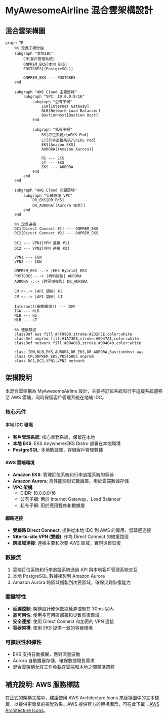 # MyAwesomeAirline 混合雲架構設計

## 混合雲架構圖

```mermaid
graph TB
    %% 定義子網分組
    subgraph "本地IDC"
        CM[客戶管理系統]
        ONPREM_EKS[本地 EKS]
        POSTGRES[(PostgreSQL)]
        
        ONPREM_EKS --- POSTGRES
    end

    subgraph "AWS Cloud 主要區域"
        subgraph "VPC: 10.0.0.0/16"
            subgraph "公有子網"
                IGW[Internet Gateway]
                NLB[Network Load Balancer]
                BastionHost[Bastion Host]
            end
            
            subgraph "私有子網"
                RS[訂位系統/\nEKS Pod]
                LT[行李追蹤系統/\nEKS Pod]
                EKS[Amazon EKS]
                AURORA[(Amazon Aurora)]
                
                RS --- EKS
                LT --- EKS
                EKS --- AURORA
            end
        end
    end
    
    subgraph "AWS Cloud 次要區域"
        subgraph "災難恢復 VPC"
            DR_EKS[DR EKS]
            DR_AURORA[(Aurora 複本)]
        end
    end
    
    %% 定義連接
    DC1[Direct Connect #1] --- ONPREM_EKS
    DC2[Direct Connect #2] --- ONPREM_EKS
    
    DC1 --- VPN1[VPN 連接 #1]
    DC2 --- VPN2[VPN 連接 #2]
    
    VPN1 --- IGW
    VPN2 --- IGW
    
    ONPREM_EKS -.-> |EKS Hybrid| EKS
    POSTGRES -.-> |資料複製| AURORA
    AURORA -.-> |跨區域複製| DR_AURORA
    
    CM <-.-> |API 調用| RS
    CM <-.-> |API 調用| LT
    
    Internet((網際網路)) --- IGW
    IGW --- NLB
    NLB --- RS
    NLB --- LT
    
    %% 連接描述
    classDef aws fill:#FF9900,stroke:#232F3E,color:white
    classDef onprem fill:#1A73E8,stroke:#0D47A1,color:white
    classDef network fill:#00A86B,stroke:#004D40,color:white
    
    class IGW,NLB,EKS,AURORA,DR_EKS,DR_AURORA,BastionHost aws
    class CM,ONPREM_EKS,POSTGRES onprem
    class DC1,DC2,VPN1,VPN2 network
```

## 架構說明

本混合雲架構為 MyAwesomeAirline 設計，主要將訂位系統和行李追蹤系統遷移至 AWS 雲端，同時保留客戶管理系統在地端 IDC。

### 核心元件

#### 本地 IDC 環境
- **客戶管理系統**: 核心業務系統，保留在本地
- **本地 EKS**: EKS Anywhere/EKS Distro 部署在本地環境
- **PostgreSQL**: 本地數據庫，存儲客戶管理數據

#### AWS 雲端環境
- **Amazon EKS**: 管理訂位系統和行李追蹤系統的容器
- **Amazon Aurora**: 高性能關聯式數據庫，用於雲端數據存儲
- **VPC 架構**:
  - CIDR: 10.0.0.0/16
  - 公有子網: 用於 Internet Gateway、Load Balancer
  - 私有子網: 用於應用程序和數據層

#### 網路連接
- **雙線路 Direct Connect**: 提供從本地 IDC 到 AWS 的專用、低延遲連接
- **Site-to-site VPN (雙線)**: 作為 Direct Connect 的備援路徑
- **跨區域連接**: 連接主要和次要 AWS 區域，實現災難恢復

### 數據流
1. 雲端訂位系統和行李追蹤系統通過 API 與本地客戶管理系統交互
2. 本地 PostgreSQL 數據複製到 Amazon Aurora
3. Amazon Aurora 跨區域複製到次要區域，確保災難恢復能力

### 關鍵特性
- **延遲控制**: 架構設計確保數據延遲控制在 30ms 以內
- **高可用性**: 使用多可用區部署和災難恢復區域
- **安全連接**: 使用 Direct Connect 和加密的 VPN 連接
- **容器架構**: 使用 EKS 提供一致的容器環境

### 可擴展性和彈性
- EKS 支持自動擴展，應對流量波動
- Aurora 自動擴展存儲，確保數據增長需求
- 混合雲架構允許工作負載在雲端和本地之間靈活遷移

## 補充說明: AWS 服務標誌

在正式的架構文檔中，建議使用 AWS Architecture Icons 來替換圖中的文本標籤，以提供更專業的視覺效果。AWS 提供官方的架構圖示，可在此下載：[AWS Architecture Icons](https://aws.amazon.com/architecture/icons/)。
